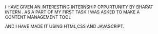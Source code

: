 I HAVE GIVEN AN INTERESTING INTERNSHIP OPPURTUNITY BY BHARAT INTERN .
AS A PART OF MY FIRST TASK I WAS ASKED TO MAKE A CONTENT MANAGEMENT TOOL

AND I HAVE MADE IT USING HTML,CSS AND JAVASCRIPT.
